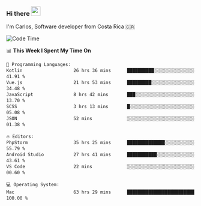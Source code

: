 ### Hi there <img src="https://media.giphy.com/media/hvRJCLFzcasrR4ia7z/giphy.gif" width="25px" height="25px">

I'm Carlos, Software developer from Costa Rica 🇨🇷

[//]: # (<a href="https://app.daily.dev/carum98"><img src="https://github.com/carum98/carum98/blob/main/devcard.svg" width="400" alt="Carlos Umaña Acevedo's Dev Card"/></a>)


<!--START_SECTION:waka-->
![Code Time](http://img.shields.io/badge/Code%20Time-11%2C125%20hrs%2015%20mins-blue)

📊 **This Week I Spent My Time On** 

```text
💬 Programming Languages: 
Kotlin                   26 hrs 36 mins      ██████████░░░░░░░░░░░░░░░   41.91 % 
Vue.js                   21 hrs 53 mins      █████████░░░░░░░░░░░░░░░░   34.48 % 
JavaScript               8 hrs 42 mins       ███░░░░░░░░░░░░░░░░░░░░░░   13.70 % 
SCSS                     3 hrs 13 mins       █░░░░░░░░░░░░░░░░░░░░░░░░   05.08 % 
JSON                     52 mins             ░░░░░░░░░░░░░░░░░░░░░░░░░   01.38 % 

🔥 Editors: 
PhpStorm                 35 hrs 25 mins      ██████████████░░░░░░░░░░░   55.79 % 
Android Studio           27 hrs 41 mins      ███████████░░░░░░░░░░░░░░   43.61 % 
VS Code                  22 mins             ░░░░░░░░░░░░░░░░░░░░░░░░░   00.60 % 

💻 Operating System: 
Mac                      63 hrs 29 mins      █████████████████████████   100.00 % 
```


<!--END_SECTION:waka-->
